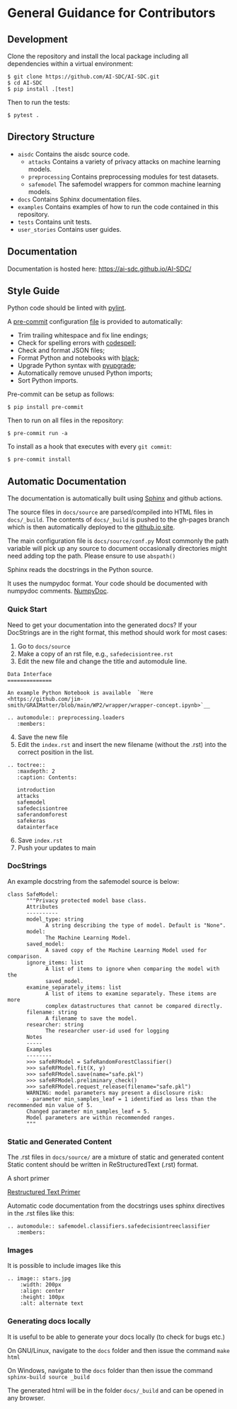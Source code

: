 # General Guidance for Contributors

## Development

Clone the repository and install the local package including all dependencies within a virtual environment:

```
$ git clone https://github.com/AI-SDC/AI-SDC.git
$ cd AI-SDC
$ pip install .[test]
```

Then to run the tests:

```
$ pytest .
```

## Directory Structure

* `aisdc` Contains the aisdc source code.
    - `attacks` Contains a variety of privacy attacks on machine learning models.
    - `preprocessing` Contains preprocessing modules for test datasets.
    - `safemodel` The safemodel wrappers for common machine learning models.
* `docs` Contains Sphinx documentation files.
* `examples` Contains examples of how to run the code contained in this repository.
* `tests` Contains unit tests.
* `user_stories` Contains user guides.

## Documentation

Documentation is hosted here: https://ai-sdc.github.io/AI-SDC/

## Style Guide

Python code should be linted with [pylint](https://github.com/PyCQA/pylint).

A [pre-commit](https://pre-commit.com) configuration [file](../tree/main/.pre-commit-config.yaml) is provided to automatically:
* Trim trailing whitespace and fix line endings;
* Check for spelling errors with [codespell](https://github.com/codespell-project/codespell);
* Check and format JSON files;
* Format Python and notebooks with [black](https://github.com/psf/black);
* Upgrade Python syntax with [pyupgrade](https://github.com/asottile/pyupgrade);
* Automatically remove unused Python imports;
* Sort Python imports.

Pre-commit can be setup as follows:
```
$ pip install pre-commit
```
Then to run on all files in the repository:
```
$ pre-commit run -a
```
To install as a hook that executes with every `git commit`:
```
$ pre-commit install
```

## Automatic Documentation

The documentation is automatically built using [Sphinx](https://www.sphinx-doc.org) and github actions.

The source files in `docs/source` are parsed/compiled into HTML files in `docs/_build`.
The contents of `docs/_build` is pushed to the gh-pages branch which is then automatically
deployed to the [github.io site](https://ai-sdc.github.io/AI-SDC/).

The main configuration file is `docs/source/conf.py`
Most commonly the path variable will pick up any source to document
occasionally directories might need adding top the path. Please ensure to use `abspath()`

Sphinx reads the docstrings in the Python source.

It uses the numpydoc format. Your code should be documented with numpydoc comments.
[NumpyDoc](https://numpydoc.readthedocs.io/en/latest/format.html).

### Quick Start

Need to get your documentation into the generated docs?
If your DocStrings are in the right format, this method should work for most cases:

1. Go to `docs/source`
2. Make a copy of an rst file, e.g., `safedecisiontree.rst`
3. Edit the new file and change the title and automodule line.

```
Data Interface
==============

An example Python Notebook is available  `Here <https://github.com/jim-smith/GRAIMatter/blob/main/WP2/wrapper/wrapper-concept.ipynb>`__

.. automodule:: preprocessing.loaders
   :members:
```

4. Save the new file
5. Edit the `index.rst` and insert the new filename (without the .rst) into the correct position in the list.

```
.. toctree::
   :maxdepth: 2
   :caption: Contents:

   introduction
   attacks
   safemodel
   safedecisiontree
   saferandomforest
   safekeras
   datainterface
```

6. Save `index.rst`
7. Push your updates to main

### DocStrings

An example docstring from
the safemodel source is below:

```
class SafeModel:
      """Privacy protected model base class.
      Attributes
      ----------
      model_type: string
            A string describing the type of model. Default is "None".
      model:
            The Machine Learning Model.
      saved_model:
            A saved copy of the Machine Learning Model used for comparison.
      ignore_items: list
            A list of items to ignore when comparing the model with the
            saved_model.
      examine_separately_items: list
            A list of items to examine separately. These items are more
            complex datastructures that cannot be compared directly.
      filename: string
            A filename to save the model.
      researcher: string
            The researcher user-id used for logging
      Notes
      -----
      Examples
      --------
      >>> safeRFModel = SafeRandomForestClassifier()
      >>> safeRFModel.fit(X, y)
      >>> safeRFModel.save(name="safe.pkl")
      >>> safeRFModel.preliminary_check()
      >>> safeRFModel.request_release(filename="safe.pkl")
      WARNING: model parameters may present a disclosure risk:
      - parameter min_samples_leaf = 1 identified as less than the recommended min value of 5.
      Changed parameter min_samples_leaf = 5.
      Model parameters are within recommended ranges.
      """
```

### Static and Generated Content

The .rst files in `docs/source/` are a mixture of static and generated content
Static content should be written in ReStructuredText (.rst) format.

A short primer

[Restructured Text Primer](https://thomas-cokelaer.info/tutorials/sphinx/rest_syntax.html#introduction)

Automatic code documentation from the docstrings uses sphinx directives in the .rst files like this:

```
.. automodule:: safemodel.classifiers.safedecisiontreeclassifier
   :members:
```

### Images

It is possible to include images like this

```
.. image:: stars.jpg
    :width: 200px
    :align: center
    :height: 100px
    :alt: alternate text
```

### Generating docs locally

It is useful to be able to generate your docs locally (to check for bugs etc.)

On GNU/Linux, navigate to the `docs` folder and then issue the command `make html`

On Windows, navigate to the `docs` folder than then issue the command
`sphinx-build source _build`

The generated html will be in the folder `docs/_build` and can be opened in any browser.
